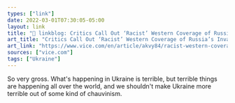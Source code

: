 ```yaml
---
types: ["link"]
date: 2022-03-01T07:30:05-05:00
layout: link
title: "🔗 linkblog: Critics Call Out ‘Racist’ Western Coverage of Russia’s Invasion of Ukraine'"
art_title: "Critics Call Out ‘Racist’ Western Coverage of Russia’s Invasion of Ukraine"
art_link: "https://www.vice.com/en/article/akvy84/racist-western-coverage-ukraine-russia"
sources: ["vice.com"]
tags: ["Ukraine"]
---
```

So very gross. What's happening in Ukraine is terrible, but terrible things are happening all over the world, and we shouldn't make Ukraine more terrible out of some kind of chauvinism.
